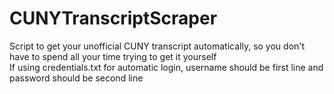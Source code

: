 # CUNYTranscriptScraper
Script to get your unofficial CUNY transcript automatically, so you don't have to spend all your time trying to get it yourself  
If using credentials.txt for automatic login, username should be first line and password should be second line  
